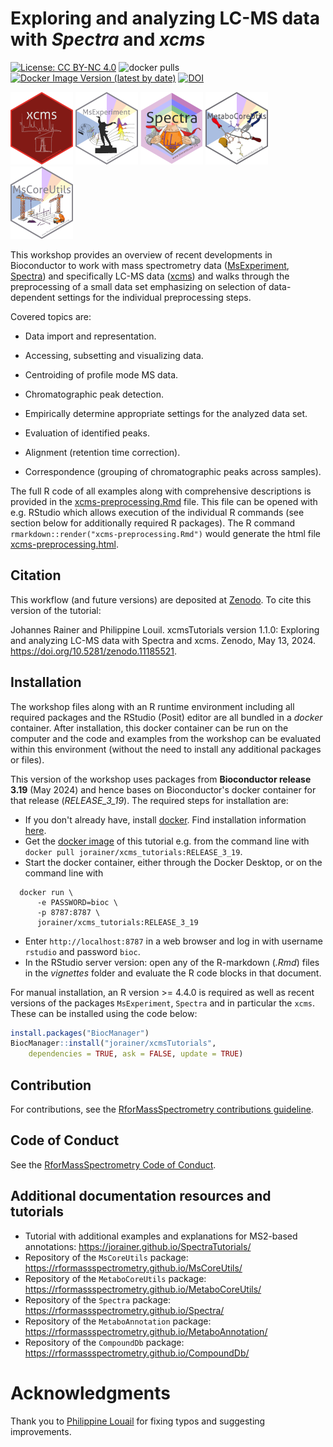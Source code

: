 # Exploring and analyzing LC-MS data with *Spectra* and *xcms*

[![License: CC BY-NC 4.0](https://img.shields.io/badge/License-CC%20BY--NC%204.0-lightgrey.svg)](https://creativecommons.org/licenses/by-nc/4.0/)
![docker pulls](https://img.shields.io/docker/pulls/jorainer/xcms_tutorials)
[![Docker Image Version (latest by date)](https://img.shields.io/docker/v/jorainer/xcms_tutorials?label=docker%20image)](https://hub.docker.com/repository/docker/jorainer/xcms_tutorials)
[![DOI](https://zenodo.org/badge/645255717.svg)](https://zenodo.org/doi/10.5281/zenodo.11185520)

![xcms](man/figures/xcms.png)
![MsExperiment](man/figures/MsExperiment.png)
![Spectra](man/figures/Spectra-rainbow.png)
![MetaboCoreUtils](man/figures/MetaboCoreUtils.png)
![MsCoreUtils](man/figures/MsCoreUtils.png)

This workshop provides an overview of recent developments in Bioconductor to
work with mass spectrometry data
([MsExperiment](https://github.com/RforMassSpectrometry/MsExperiment),
[Spectra](https://github.com/RforMassSpectrometry/Spectra)) and specifically
LC-MS data ([xcms](https://github.com/sneumann/xcms)) and walks through the
preprocessing of a small data set emphasizing on selection of data-dependent
settings for the individual preprocessing steps.

Covered topics are:

- Data import and representation.

- Accessing, subsetting and visualizing data.

- Centroiding of profile mode MS data.

- Chromatographic peak detection.

- Empirically determine appropriate settings for the analyzed data set.

- Evaluation of identified peaks.

- Alignment (retention time correction).

- Correspondence (grouping of chromatographic peaks across samples).

The full R code of all examples along with comprehensive descriptions is
provided in the [xcms-preprocessing.Rmd](./vignettes/xcms-preprocessing.Rmd)
file. This file can be opened with e.g. RStudio which allows execution of the
individual R commands (see section below for additionally required R
packages). The R command `rmarkdown::render("xcms-preprocessing.Rmd")` would
generate the html file
[xcms-preprocessing.html](https://jorainer.github.io/xcmsTutorials/xcms-preprocessing.html).


## Citation

This workflow (and future versions) are deposited at
[Zenodo](https://zenodo.org). To cite this version of the tutorial:

Johannes Rainer and Philippine Louil. xcmsTutorials version 1.1.0: Exploring and
analyzing LC-MS data with Spectra and xcms. Zenodo, May
13, 2024. https://doi.org/10.5281/zenodo.11185521.


## Installation

The workshop files along with an R runtime environment including all required
packages and the RStudio (Posit) editor are all bundled in a *docker*
container. After installation, this docker container can be run on the computer
and the code and examples from the workshop can be evaluated within this
environment (without the need to install any additional packages or files).

This version of the workshop uses packages from **Bioconductor release 3.19**
(May 2024) and hence bases on Bioconductor's docker container for that release
(*RELEASE_3_19*). The required steps for installation are:

- If you don't already have, install [docker](https://www.docker.com/). Find
  installation information [here](https://docs.docker.com/desktop/).
- Get the [docker image](https://hub.docker.com/r/jorainer/xcms_tutorials) of
  this tutorial e.g. from the command line with `docker pull
  jorainer/xcms_tutorials:RELEASE_3_19`.
- Start the docker container, either through the Docker Desktop, or on the
  command line with
```
  docker run \
      -e PASSWORD=bioc \
      -p 8787:8787 \
      jorainer/xcms_tutorials:RELEASE_3_19
```

- Enter `http://localhost:8787` in a web browser and log in with username
  `rstudio` and password `bioc`.
- In the RStudio server version: open any of the R-markdown (*.Rmd*) files in
  the *vignettes* folder and evaluate the R code blocks in that document.


For manual installation, an R version >= 4.4.0 is required as well as recent
versions of the packages `MsExperiment`, `Spectra` and in particular the
`xcms`. These can be installed using the code below:

```r
install.packages("BiocManager")
BiocManager::install("jorainer/xcmsTutorials",
    dependencies = TRUE, ask = FALSE, update = TRUE)
```

## Contribution

For contributions, see the [RforMassSpectrometry contributions
guideline](https://rformassspectrometry.github.io/RforMassSpectrometry/articles/RforMassSpectrometry.html#contributions).


## Code of Conduct

See the [RforMassSpectrometry Code of
Conduct](https://rformassspectrometry.github.io/RforMassSpectrometry/articles/RforMassSpectrometry.html#code-of-conduct).


## Additional documentation resources and tutorials

- Tutorial with additional examples and explanations for MS2-based
  annotations: https://jorainer.github.io/SpectraTutorials/
- Repository of the `MsCoreUtils` package:
  https://rformassspectrometry.github.io/MsCoreUtils/
- Repository of the `MetaboCoreUtils` package:
  https://rformassspectrometry.github.io/MetaboCoreUtils/
- Repository of the `Spectra` package:
  https://rformassspectrometry.github.io/Spectra/
- Repository of the `MetaboAnnotation` package:
  https://rformassspectrometry.github.io/MetaboAnnotation/
- Repository of the `CompoundDb` package:
  https://rformassspectrometry.github.io/CompoundDb/

# Acknowledgments

Thank you to [Philippine Louail](https://github.com/philouail) for fixing typos
and suggesting improvements.
